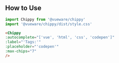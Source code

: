 ## How to Use

```js
import Chippy from '@vueware/chippy'
import '@vueware/chippy/dist/style.css'
```

```html
<Chippy
:autocomplete="['vue', 'html', 'css', 'codepen']"
:label="'Tags:'"
:placeholder="'codepen'"
:max-chips="7"
/>
```